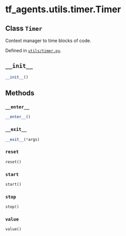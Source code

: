 <div itemscope itemtype="http://developers.google.com/ReferenceObject">
<meta itemprop="name" content="tf_agents.utils.timer.Timer" />
<meta itemprop="path" content="Stable" />
<meta itemprop="property" content="__enter__"/>
<meta itemprop="property" content="__exit__"/>
<meta itemprop="property" content="__init__"/>
<meta itemprop="property" content="reset"/>
<meta itemprop="property" content="start"/>
<meta itemprop="property" content="stop"/>
<meta itemprop="property" content="value"/>
</div>

# tf_agents.utils.timer.Timer

## Class `Timer`

Context manager to time blocks of code.





Defined in [`utils/timer.py`](https://github.com/tensorflow/agents/tree/master/tf_agents/utils/timer.py).

<!-- Placeholder for "Used in" -->


<h2 id="__init__"><code>__init__</code></h2>

``` python
__init__()
```





## Methods

<h3 id="__enter__"><code>__enter__</code></h3>

``` python
__enter__()
```



<h3 id="__exit__"><code>__exit__</code></h3>

``` python
__exit__(*args)
```



<h3 id="reset"><code>reset</code></h3>

``` python
reset()
```



<h3 id="start"><code>start</code></h3>

``` python
start()
```



<h3 id="stop"><code>stop</code></h3>

``` python
stop()
```



<h3 id="value"><code>value</code></h3>

``` python
value()
```





